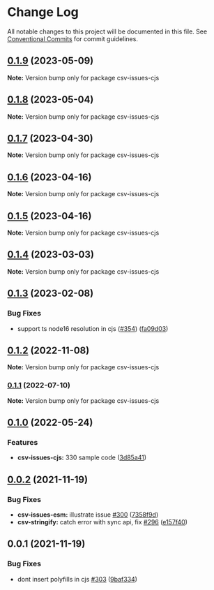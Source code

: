 # Change Log

All notable changes to this project will be documented in this file.
See [Conventional Commits](https://conventionalcommits.org) for commit guidelines.

## [0.1.9](https://github.com/adaltas/node-csv/compare/csv-issues-cjs@0.1.8...csv-issues-cjs@0.1.9) (2023-05-09)

**Note:** Version bump only for package csv-issues-cjs





## [0.1.8](https://github.com/adaltas/node-csv/compare/csv-issues-cjs@0.1.7...csv-issues-cjs@0.1.8) (2023-05-04)

**Note:** Version bump only for package csv-issues-cjs





## [0.1.7](https://github.com/adaltas/node-csv/compare/csv-issues-cjs@0.1.6...csv-issues-cjs@0.1.7) (2023-04-30)

**Note:** Version bump only for package csv-issues-cjs





## [0.1.6](https://github.com/adaltas/node-csv/compare/csv-issues-cjs@0.1.4...csv-issues-cjs@0.1.6) (2023-04-16)

**Note:** Version bump only for package csv-issues-cjs





## [0.1.5](https://github.com/adaltas/node-csv/compare/csv-issues-cjs@0.1.4...csv-issues-cjs@0.1.5) (2023-04-16)

**Note:** Version bump only for package csv-issues-cjs





## [0.1.4](https://github.com/adaltas/node-csv/compare/csv-issues-cjs@0.1.3...csv-issues-cjs@0.1.4) (2023-03-03)

**Note:** Version bump only for package csv-issues-cjs





## [0.1.3](https://github.com/adaltas/node-csv/compare/csv-issues-cjs@0.1.2...csv-issues-cjs@0.1.3) (2023-02-08)


### Bug Fixes

* support ts node16 resolution in cjs ([#354](https://github.com/adaltas/node-csv/issues/354)) ([fa09d03](https://github.com/adaltas/node-csv/commit/fa09d03aaf0008b2790656871ca6b2c4be12d14c))



## [0.1.2](https://github.com/adaltas/node-csv/compare/csv-issues-cjs@0.1.1...csv-issues-cjs@0.1.2) (2022-11-08)

**Note:** Version bump only for package csv-issues-cjs





### [0.1.1](https://github.com/adaltas/node-csv/compare/csv-issues-cjs@0.1.0...csv-issues-cjs@0.1.1) (2022-07-10)

**Note:** Version bump only for package csv-issues-cjs





## [0.1.0](https://github.com/adaltas/node-csv/compare/csv-issues-cjs@0.0.2...csv-issues-cjs@0.1.0) (2022-05-24)


### Features

* **csv-issues-cjs:** 330 sample code ([3d85a41](https://github.com/adaltas/node-csv/commit/3d85a411007416f3cb750ca6b427f55c0331a8b8))



## [0.0.2](https://github.com/adaltas/node-csv/compare/csv-issues-cjs@0.0.1...csv-issues-cjs@0.0.2) (2021-11-19)


### Bug Fixes

* **csv-issues-esm:** illustrate issue [#300](https://github.com/adaltas/node-csv/issues/300) ([7358f9d](https://github.com/adaltas/node-csv/commit/7358f9d2b150655579dadf2af1aa64206fc7e2fa))
* **csv-stringify:** catch error with sync api, fix [#296](https://github.com/adaltas/node-csv/issues/296) ([e157f40](https://github.com/adaltas/node-csv/commit/e157f407eeffe5bcfb179cb20476169037bfb4f1))





## 0.0.1 (2021-11-19)


### Bug Fixes

* dont insert polyfills in cjs [#303](https://github.com/adaltas/node-csv/issues/303) ([9baf334](https://github.com/adaltas/node-csv/commit/9baf334044dab90b4a0d096a7e456d0fd5807d5b))
